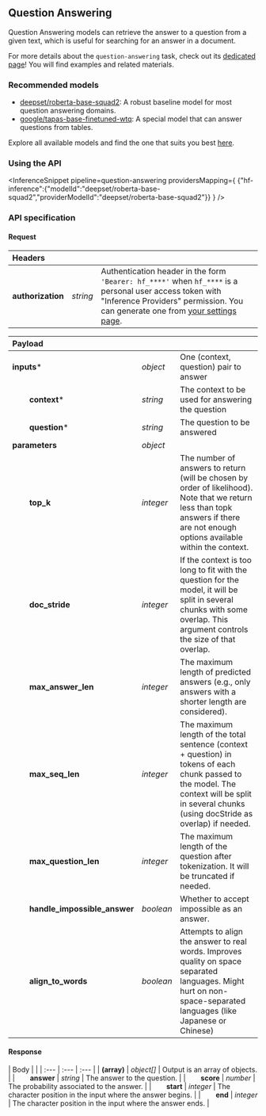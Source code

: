<!---
This markdown file has been generated from a script. Please do not edit it directly.
For more details, check out:
- the `generate.ts` script: https://github.com/huggingface/hub-docs/blob/main/scripts/inference-providers/scripts/generate.ts
- the task template defining the sections in the page: https://github.com/huggingface/hub-docs/tree/main/scripts/inference-providers/templates/task/question-answering.handlebars
- the input jsonschema specifications used to generate the input markdown table: https://github.com/huggingface/huggingface.js/blob/main/packages/tasks/src/tasks/question-answering/spec/input.json
- the output jsonschema specifications used to generate the output markdown table: https://github.com/huggingface/huggingface.js/blob/main/packages/tasks/src/tasks/question-answering/spec/output.json
- the snippets used to generate the example:
  - curl: https://github.com/huggingface/huggingface.js/blob/main/packages/tasks/src/snippets/curl.ts
  - python: https://github.com/huggingface/huggingface.js/blob/main/packages/tasks/src/snippets/python.ts
  - javascript: https://github.com/huggingface/huggingface.js/blob/main/packages/tasks/src/snippets/js.ts
- the "tasks" content for recommended models: https://huggingface.co/api/tasks
--->

## Question Answering

Question Answering models can retrieve the answer to a question from a given text, which is useful for searching for an answer in a document.

<Tip>

For more details about the `question-answering` task, check out its [dedicated page](https://huggingface.co/tasks/question-answering)! You will find examples and related materials.

</Tip>

### Recommended models

- [deepset/roberta-base-squad2](https://huggingface.co/deepset/roberta-base-squad2): A robust baseline model for most question answering domains.
- [google/tapas-base-finetuned-wtq](https://huggingface.co/google/tapas-base-finetuned-wtq): A special model that can answer questions from tables.

Explore all available models and find the one that suits you best [here](https://huggingface.co/models?inference=warm&pipeline_tag=question-answering&sort=trending).

### Using the API


<InferenceSnippet
    pipeline=question-answering
    providersMapping={ {"hf-inference":{"modelId":"deepset/roberta-base-squad2","providerModelId":"deepset/roberta-base-squad2"}} }
/>



### API specification

#### Request

| Headers |   |    |
| :--- | :--- | :--- |
| **authorization** | _string_ | Authentication header in the form `'Bearer: hf_****'` when `hf_****` is a personal user access token with "Inference Providers" permission. You can generate one from [your settings page](https://huggingface.co/settings/tokens/new?ownUserPermissions=inference.serverless.write&tokenType=fineGrained). |


| Payload |  |  |
| :--- | :--- | :--- |
| **inputs*** | _object_ | One (context, question) pair to answer |
| **&nbsp;&nbsp;&nbsp;&nbsp;&nbsp;&nbsp;&nbsp;&nbsp;context*** | _string_ | The context to be used for answering the question |
| **&nbsp;&nbsp;&nbsp;&nbsp;&nbsp;&nbsp;&nbsp;&nbsp;question*** | _string_ | The question to be answered |
| **parameters** | _object_ |  |
| **&nbsp;&nbsp;&nbsp;&nbsp;&nbsp;&nbsp;&nbsp;&nbsp;top_k** | _integer_ | The number of answers to return (will be chosen by order of likelihood). Note that we return less than topk answers if there are not enough options available within the context. |
| **&nbsp;&nbsp;&nbsp;&nbsp;&nbsp;&nbsp;&nbsp;&nbsp;doc_stride** | _integer_ | If the context is too long to fit with the question for the model, it will be split in several chunks with some overlap. This argument controls the size of that overlap. |
| **&nbsp;&nbsp;&nbsp;&nbsp;&nbsp;&nbsp;&nbsp;&nbsp;max_answer_len** | _integer_ | The maximum length of predicted answers (e.g., only answers with a shorter length are considered). |
| **&nbsp;&nbsp;&nbsp;&nbsp;&nbsp;&nbsp;&nbsp;&nbsp;max_seq_len** | _integer_ | The maximum length of the total sentence (context + question) in tokens of each chunk passed to the model. The context will be split in several chunks (using docStride as overlap) if needed. |
| **&nbsp;&nbsp;&nbsp;&nbsp;&nbsp;&nbsp;&nbsp;&nbsp;max_question_len** | _integer_ | The maximum length of the question after tokenization. It will be truncated if needed. |
| **&nbsp;&nbsp;&nbsp;&nbsp;&nbsp;&nbsp;&nbsp;&nbsp;handle_impossible_answer** | _boolean_ | Whether to accept impossible as an answer. |
| **&nbsp;&nbsp;&nbsp;&nbsp;&nbsp;&nbsp;&nbsp;&nbsp;align_to_words** | _boolean_ | Attempts to align the answer to real words. Improves quality on space separated languages. Might hurt on non-space-separated languages (like Japanese or Chinese) |


#### Response

| Body |  |
| :--- | :--- | :--- |
| **(array)** | _object[]_ | Output is an array of objects. |
| **&nbsp;&nbsp;&nbsp;&nbsp;&nbsp;&nbsp;&nbsp;&nbsp;answer** | _string_ | The answer to the question. |
| **&nbsp;&nbsp;&nbsp;&nbsp;&nbsp;&nbsp;&nbsp;&nbsp;score** | _number_ | The probability associated to the answer. |
| **&nbsp;&nbsp;&nbsp;&nbsp;&nbsp;&nbsp;&nbsp;&nbsp;start** | _integer_ | The character position in the input where the answer begins. |
| **&nbsp;&nbsp;&nbsp;&nbsp;&nbsp;&nbsp;&nbsp;&nbsp;end** | _integer_ | The character position in the input where the answer ends. |

